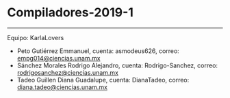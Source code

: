 # Compiladores-2019-1
-------------------------------------------------------------------------------------------------------------

Equipo: KarlaLovers
- Peto Gutiérrez Emmanuel, cuenta: asmodeus626, correo: empg014@ciencias.unam.mx
- Sánchez Morales Rodrigo Alejandro, cuenta: Rodrigo-Sanchez, correo: rodrigosanchez@ciencias.unam.mx
- Tadeo Guillen Diana Guadalupe, cuenta: DianaTadeo, correo: diana.tadeo@ciencias.unam.mx
